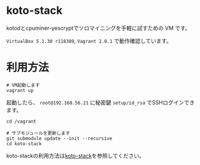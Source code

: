 # koto-stack

kotodとcpuminer-yescryptでソロマイニングを手軽に試すための VM です。

`VirtualBox 5.1.30 r118389`, `Vagrant 2.0.1` で動作確認しています。

# 利用方法

```
# VM起動します
vagrant up
```

起動したら、 `root@192.168.56.21` に秘密鍵 `setup/id_rsa` でSSHログインできます。

```
cd /vagrant

# サブモジュールを更新します
git submodule update --init --recursive
cd koto-stack
```

koto-stackの利用方法は[koto-stack](https://github.com/akrfjmt/koto-stack)を参照してください。

